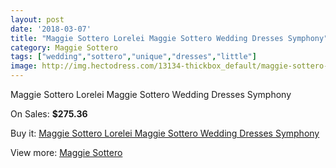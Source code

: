 ```yaml
---
layout: post
date: '2018-03-07'
title: "Maggie Sottero Lorelei Maggie Sottero Wedding Dresses Symphony"
category: Maggie Sottero
tags: ["wedding","sottero","unique","dresses","little"]
image: http://img.hectodress.com/13134-thickbox_default/maggie-sottero-lorelei-maggie-sottero-wedding-dresses-symphony.jpg
---
```

Maggie Sottero Lorelei Maggie Sottero Wedding Dresses Symphony

On Sales: **$275.36**
<a href="https://www.hectodress.com/maggie-sottero/6391-maggie-sottero-lorelei-maggie-sottero-wedding-dresses-symphony.html"><amp-img layout="responsive" width="600" height="600" src="//img.hectodress.com/13134-thickbox_default/maggie-sottero-lorelei-maggie-sottero-wedding-dresses-symphony.jpg" alt="Maggie Sottero Lorelei Maggie Sottero Wedding Dresses Symphony 0" /></a>
<a href="https://www.hectodress.com/maggie-sottero/6391-maggie-sottero-lorelei-maggie-sottero-wedding-dresses-symphony.html"><amp-img layout="responsive" width="600" height="600" src="//img.hectodress.com/13135-thickbox_default/maggie-sottero-lorelei-maggie-sottero-wedding-dresses-symphony.jpg" alt="Maggie Sottero Lorelei Maggie Sottero Wedding Dresses Symphony 1" /></a>

Buy it: [Maggie Sottero Lorelei Maggie Sottero Wedding Dresses Symphony](https://www.hectodress.com/maggie-sottero/6391-maggie-sottero-lorelei-maggie-sottero-wedding-dresses-symphony.html "Maggie Sottero Lorelei Maggie Sottero Wedding Dresses Symphony")

View more: [Maggie Sottero](https://www.hectodress.com/109-maggie-sottero "Maggie Sottero")